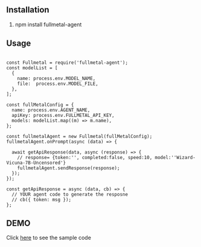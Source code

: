 ## Installation

1. npm install fullmetal-agent
## Usage

```

const Fullmetal = require('fullmetal-agent');
const modelList = [
  {
    name: process.env.MODEL_NAME,
    file:  process.env.MODEL_FILE,
  },
];

const fullMetalConfig = {
  name: process.env.AGENT_NAME,
  apiKey: process.env.FULLMETAL_API_KEY,
  models: modelList.map((m) => m.name),
};

const fullmetalAgent = new Fullmetal(fullMetalConfig);
fullmetalAgent.onPrompt(async (data) => {

  await getApiResponse(data, async (response) => {
    // response= {token:'', completed:false, speed:10, model:''Wizard-Vicuna-7B-Uncensored'}
    fullmetalAgent.sendResponse(response);
  });
});

const getApiResponse = async (data, cb) => {
  // YOUR agent code to generate the resposne
  // cb({ token: msg });
};
```

## DEMO
Click [here](https://github.com/m0dE/fullmetal-agent-example) to see the sample code